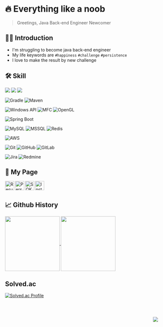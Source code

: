 # 🔥 Everything like a noob

> Greetings, Java Back-end Engineer Newcomer

## 🙇🏻 Introduction

- I'm struggling to become java back-end engineer
- My life keywords are `#happiness` `#challenge` `#persistence`
- I love to make the result by new challenge

## 🛠️ Skill

<img src="https://img.shields.io/badge/-Java-007396?style=flat&logo=java&logoColor=white" /> <t>
<img src="https://img.shields.io/badge/-C++-00599C?style=flat&logo=cplusplus&logoColor=white" /> <t>
<img src="https://img.shields.io/badge/-CSharp-239120?style=flat&logo=csharp&logoColor=white" /> <t>

![Gradle](https://img.shields.io/badge/-Gradle-02303A?logo=gradle&logoColor=white)
![Maven](https://img.shields.io/badge/-Apache%20Maven-C71A36?logo=apachemaven&logoColor=white)

![Windows API](https://img.shields.io/badge/-WinAPI-258FFA?logo=microsoft&logoColor=white)
![MFC](https://img.shields.io/badge/-MFC-0078D6?logo=windows&logoColor=white)
![OpenGL](https://img.shields.io/badge/-OpenGL-5586A4?logo=opengl&logoColor=white)

![Spring Boot](https://img.shields.io/badge/-Spring%20Boot-6DB33F?logo=spring%20boot&logoColor=white)

![MySQL](https://img.shields.io/badge/-MySQL-4479A1?logo=mysql&logoColor=white)
![MSSQL](https://img.shields.io/badge/-MSSQL-CC2927?logo=microsoftsqlserver&logoColor=white)
![Redis](https://img.shields.io/badge/Redis-%23DD0031.svg?logo=redis&logoColor=white)

![AWS](https://img.shields.io/badge/Amazon&nbsp;Web&nbsp;Service-232F3E.svg?logo=amazonaws&logoColor=white)


![Git](https://img.shields.io/badge/-Git-F05032?logo=git&logoColor=white)
![GitHub](https://img.shields.io/badge/-GitHub-181717?logo=github&logoColor=white)
![GitLab](https://img.shields.io/badge/-GitLab-FC6D26?logo=gitlab&logoColor=white)

![Jira](https://img.shields.io/badge/-Jira-0052CC?logo=jira&logoColor=white)
![Redmine](https://img.shields.io/badge/-Redmine-B32024?logo=redmine&logoColor=white)

## 📜 My Page


<a href="https://redgem92.notion.site/Jisu-Choi-56c7042bdef04431b0b331000905aa23?pvs=4">
  <img align="left" alt="Resume & CV" height="30px" src="https://img.shields.io/badge/Resume&nbsp;&amp;&nbsp;CV-8C38CE?style=flat&logo=readdotcv&logoColor=white" /> 
</a>

<a href="https://redgem92.notion.site/Personal-Study-Page-29709b4c54a849a59660b0b41868e95b?pvs=4">
  <img align="left" alt="Personal Study Page" height="30px" src="https://img.shields.io/badge/Study&nbsp;Page-252525?style=flat&logo=notion&logoColor=white" />
</a>

<a href="https://velog.io/@redgem92">
  <img align="left" alt="SOKURI_CODE | RC" height="30px" src="https://img.shields.io/badge/Velog-20C997?style=flat&logo=Velog&logoColor=white" /> 
</a>

<a href="https://www.instagram.com/jisus.choi">
  <img align="left" alt="Instagram" height="30px" src="https://img.shields.io/badge/Instagram-E4405F?style=flat&logo=instagram&logoColor=white" />
</a>


<br><br>

## 📈 Github History

<a href="https://github.com/pray92">
  <img align="center" style="height:180px" src="https://github-readme-stats.vercel.app/api?username=pray92&show_icons=true&theme=transparent&hide_border=true" />
</a>
<a href="https://github.com/pray92"> 
   <img align="center" style="height:180px" src="https://github-readme-stats.vercel.app/api/top-langs/?username=pray92&layout=compact&theme=transparent&hide_border=true" />
</a> 

## Solved.ac

[![Solved.ac Profile](http://mazassumnida.wtf/api/v2/generate_badge?boj=redgem92)](https://solved.ac/profile/redgem92)

<br><br>

<img align="right" src="https://hits.seeyoufarm.com/api/count/incr/badge.svg?url=https%3A%2F%2Fgithub.com%2Fpray92&count_bg=%239DAFFE&title_bg=%23555555&icon=&icon_color=%23E7E7E7&title=hits&edge_flat=false)](https://hits.seeyoufarm.com" />
